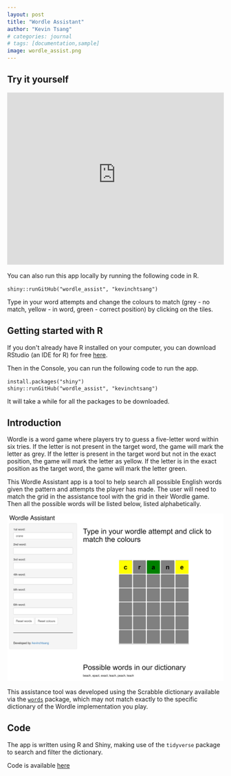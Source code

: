 ```yaml
---
layout: post
title: "Wordle Assistant"
author: "Kevin Tsang"
# categories: journal
# tags: [documentation,sample]
image: wordle_assist.png
---
```


## Try it yourself

<iframe height="400" width="100%" frameborder="no" src="https://hx2j2u-kevin-tsang.shinyapps.io/wordle_assist/"> </iframe>


You can also run this app locally by running the following code in R.

```
shiny::runGitHub("wordle_assist", "kevinchtsang")
```

Type in your word attempts and change the colours to match (grey - no match, yellow - in word, green - correct position) by clicking on the tiles.

## Getting started with R
If you don't already have R installed on your computer, you can download RStudio (an IDE for R) for free [here](https://www.rstudio.com/products/rstudio/download/).

Then in the Console, you can run the following code to run the app.

```
install.packages("shiny")
shiny::runGitHub("wordle_assist", "kevinchtsang")
```

It will take a while for all the packages to be downloaded.

## Introduction
Wordle is a word game where players try to guess a five-letter word within six tries. If the letter is not present in the target word, the game will mark the letter as grey. If the letter is present in the target word but not in the exact position, the game will mark the letter as yellow. If the letter is in the exact position as the target word, the game will mark the letter green.

This Wordle Assistant app is a tool to help search all possible English words given the pattern and attempts the player has made. The user will need to match the grid in the assistance tool with the grid in their Wordle game. Then all the possible words will be listed below, listed alphabetically.

![app screenshot](https://raw.githubusercontent.com/kevinchtsang/wordle_assist/main/wordle_assist_example1.png)

This assistance tool was developed using the Scrabble dictionary available via the [`words`](https://cran.r-project.org/web/packages/words/index.html) package, which may not match exactly to the specific dictionary of the Wordle implementation you play.

## Code
The app is written using R and Shiny, making use of the `tidyverse` package to search and filter the dictionary.

Code is available [here](https://github.com/kevinchtsang/wordle_assist)